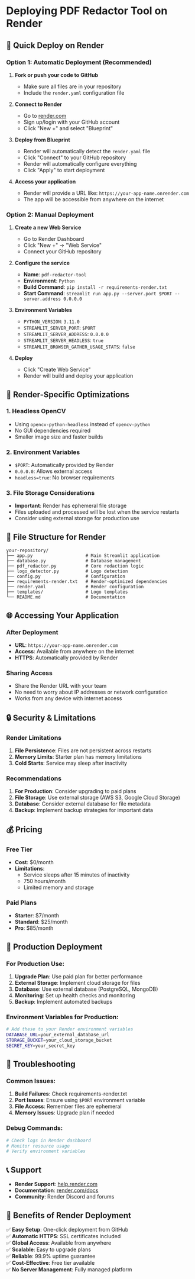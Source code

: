 # Deploying PDF Redactor Tool on Render

## 🚀 Quick Deploy on Render

### Option 1: Automatic Deployment (Recommended)

1. **Fork or push your code to GitHub**
   - Make sure all files are in your repository
   - Include the `render.yaml` configuration file

2. **Connect to Render**
   - Go to [render.com](https://render.com)
   - Sign up/login with your GitHub account
   - Click "New +" and select "Blueprint"

3. **Deploy from Blueprint**
   - Render will automatically detect the `render.yaml` file
   - Click "Connect" to your GitHub repository
   - Render will automatically configure everything
   - Click "Apply" to start deployment

4. **Access your application**
   - Render will provide a URL like: `https://your-app-name.onrender.com`
   - The app will be accessible from anywhere on the internet

### Option 2: Manual Deployment

1. **Create a new Web Service**
   - Go to Render Dashboard
   - Click "New +" → "Web Service"
   - Connect your GitHub repository

2. **Configure the service**
   - **Name**: `pdf-redactor-tool`
   - **Environment**: `Python`
   - **Build Command**: `pip install -r requirements-render.txt`
   - **Start Command**: `streamlit run app.py --server.port $PORT --server.address 0.0.0.0`

3. **Environment Variables**
   - `PYTHON_VERSION`: `3.11.0`
   - `STREAMLIT_SERVER_PORT`: `$PORT`
   - `STREAMLIT_SERVER_ADDRESS`: `0.0.0.0`
   - `STREAMLIT_SERVER_HEADLESS`: `true`
   - `STREAMLIT_BROWSER_GATHER_USAGE_STATS`: `false`

4. **Deploy**
   - Click "Create Web Service"
   - Render will build and deploy your application

## 🔧 Render-Specific Optimizations

### 1. **Headless OpenCV**
- Using `opencv-python-headless` instead of `opencv-python`
- No GUI dependencies required
- Smaller image size and faster builds

### 2. **Environment Variables**
- `$PORT`: Automatically provided by Render
- `0.0.0.0`: Allows external access
- `headless=true`: No browser requirements

### 3. **File Storage Considerations**
- **Important**: Render has ephemeral file storage
- Files uploaded and processed will be lost when the service restarts
- Consider using external storage for production use

## 📁 File Structure for Render

```
your-repository/
├── app.py                    # Main Streamlit application
├── database.py               # Database management
├── pdf_redactor.py           # Core redaction logic
├── logo_detector.py          # Logo detection
├── config.py                 # Configuration
├── requirements-render.txt   # Render-optimized dependencies
├── render.yaml               # Render configuration
├── templates/                # Logo templates
└── README.md                 # Documentation
```

## 🌐 Accessing Your Application

### After Deployment
- **URL**: `https://your-app-name.onrender.com`
- **Access**: Available from anywhere on the internet
- **HTTPS**: Automatically provided by Render

### Sharing Access
- Share the Render URL with your team
- No need to worry about IP addresses or network configuration
- Works from any device with internet access

## 🔒 Security & Limitations

### Render Limitations
1. **File Persistence**: Files are not persistent across restarts
2. **Memory Limits**: Starter plan has memory limitations
3. **Cold Starts**: Service may sleep after inactivity

### Recommendations
1. **For Production**: Consider upgrading to paid plans
2. **File Storage**: Use external storage (AWS S3, Google Cloud Storage)
3. **Database**: Consider external database for file metadata
4. **Backup**: Implement backup strategies for important data

## 💰 Pricing

### Free Tier
- **Cost**: $0/month
- **Limitations**: 
  - Service sleeps after 15 minutes of inactivity
  - 750 hours/month
  - Limited memory and storage

### Paid Plans
- **Starter**: $7/month
- **Standard**: $25/month
- **Pro**: $85/month

## 🚀 Production Deployment

### For Production Use:
1. **Upgrade Plan**: Use paid plan for better performance
2. **External Storage**: Implement cloud storage for files
3. **Database**: Use external database (PostgreSQL, MongoDB)
4. **Monitoring**: Set up health checks and monitoring
5. **Backup**: Implement automated backups

### Environment Variables for Production:
```bash
# Add these to your Render environment variables
DATABASE_URL=your_external_database_url
STORAGE_BUCKET=your_cloud_storage_bucket
SECRET_KEY=your_secret_key
```

## 🐛 Troubleshooting

### Common Issues:
1. **Build Failures**: Check requirements-render.txt
2. **Port Issues**: Ensure using `$PORT` environment variable
3. **File Access**: Remember files are ephemeral
4. **Memory Issues**: Upgrade plan if needed

### Debug Commands:
```bash
# Check logs in Render dashboard
# Monitor resource usage
# Verify environment variables
```

## 📞 Support

- **Render Support**: [help.render.com](https://help.render.com)
- **Documentation**: [render.com/docs](https://render.com/docs)
- **Community**: Render Discord and forums

## 🎉 Benefits of Render Deployment

✅ **Easy Setup**: One-click deployment from GitHub  
✅ **Automatic HTTPS**: SSL certificates included  
✅ **Global Access**: Available from anywhere  
✅ **Scalable**: Easy to upgrade plans  
✅ **Reliable**: 99.9% uptime guarantee  
✅ **Cost-Effective**: Free tier available  
✅ **No Server Management**: Fully managed platform 